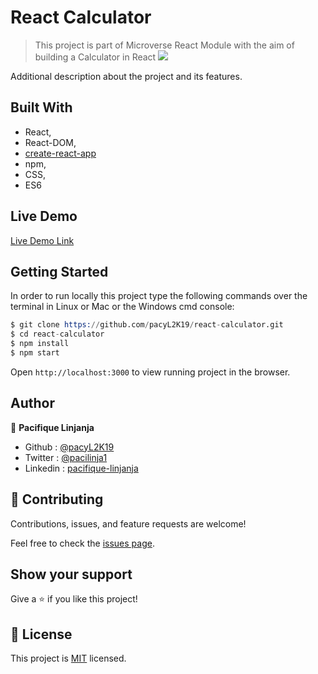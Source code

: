 # React Calculator

> This project is part of Microverse React Module with the aim of building a Calculator in React 
![](https://img.shields.io/badge/Microverse-blueviolet)

Additional description about the project and its features.

## Built With

- React,
- React-DOM,
- [create-react-app](https://github.com/facebook/create-react-app)
- npm,
- CSS,
- ES6

## Live Demo

[Live Demo Link](https://calculator-pacifique.herokuapp.com/)

## Getting Started

In order to run locally this project type the following commands over the terminal in Linux or Mac or the Windows cmd console:

```s
$ git clone https://github.com/pacyL2K19/react-calculator.git
$ cd react-calculator
$ npm install
$ npm start

```

Open `http://localhost:3000` to view running project in the browser.

## Author

👤 **Pacifique Linjanja**

- Github : [@pacyL2K19](https://github.com/pacyL2K19)
- Twitter : [@pacilinja1](https://twitter.com/pacylinja1)
- Linkedin : [pacifique-linjanja](https://www.linkedin.com/in/pacifique-linjanja/)

## 🤝 Contributing

Contributions, issues, and feature requests are welcome!

Feel free to check the [issues page](https://github.com/pacyL2K19/react-calculator/issues).

## Show your support

Give a ⭐️ if you like this project!

## 📝 License

This project is [MIT](LICENSE) licensed.
